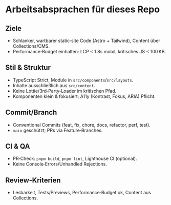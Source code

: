 # Arbeitsabsprachen für dieses Repo

## Ziele
- Schlanker, wartbarer static‑site Code (Astro + Tailwind), Content über Collections/CMS.
- Performance‑Budget einhalten: LCP < 1.8s mobil, kritisches JS < 100 KB.

## Stil & Struktur
- TypeScript Strict, Module in `src/components`/`src/layouts`.
- Inhalte ausschließlich aus `src/content`.
- Keine Lottie/3rd‑Party‑Loader im kritischen Pfad.
- Komponenten klein & fokusiert; A11y (Kontrast, Fokus, ARIA) Pflicht.

## Commit/Branch
- Conventional Commits (feat, fix, chore, docs, refactor, perf, test).
- `main` geschützt; PRs via Feature‑Branches.

## CI & QA
- PR‑Check: `pnpm build`, `pnpm lint`, Lighthouse CI (optional).
- Keine Console‑Errors/Unhandled Rejections.

## Review‑Kriterien
- Lesbarkeit, Tests/Previews, Performance‑Budget ok, Content aus Collections.
